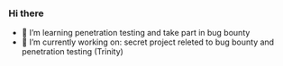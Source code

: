 ### Hi there 

- 🌱 I’m learning penetration testing and take part in bug bounty
- 🔭 I’m currently working on: secret project releted to bug bounty and penetration testing (Trinity)


